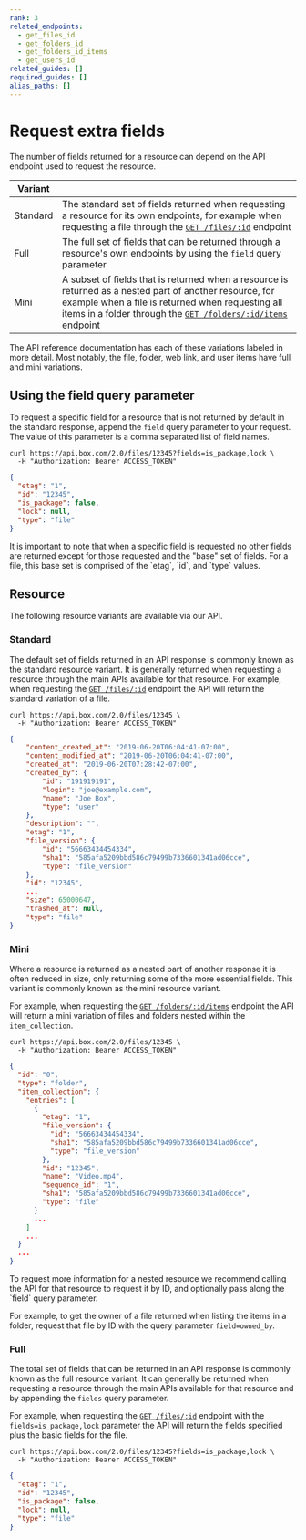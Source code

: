 ```yaml
---
rank: 3
related_endpoints:
  - get_files_id
  - get_folders_id
  - get_folders_id_items
  - get_users_id
related_guides: []
required_guides: []
alias_paths: []
---
```


# Request extra fields

The number of fields returned for a resource can depend on the API endpoint used
to request the resource.

<!-- markdownlint-disable line-length -->

| Variant  |                                                                                                                                                                                                                                                                  |
| -------- | ---------------------------------------------------------------------------------------------------------------------------------------------------------------------------------------------------------------------------------------------------------------- |
| Standard | The standard set of fields returned when requesting a resource for its own endpoints, for example when requesting a file through the [`GET /files/:id`](endpoint://get_files_id) endpoint                                                                        |
| Full     | The full set of fields that can be returned through a resource's own endpoints by using the `field` query parameter                                                                                                                                              |
| Mini     | A subset of fields that is returned when a resource is returned as a nested part of another resource, for example when a file is returned when requesting all items in a folder through the [`GET /folders/:id/items`](endpoint://get_folders_id_items) endpoint |

<!-- markdownlint-enable line-length -->

The API reference documentation has each of these variations labeled in more
detail. Most notably, the file, folder, web link, and user items have full and
mini variations.

## Using the field query parameter

To request a specific field for a resource that is not returned by default in
the standard response, append the `field` query parameter to your request. The
value of this parameter is a comma separated list of field names.

```curl
curl https://api.box.com/2.0/files/12345?fields=is_package,lock \
  -H "Authorization: Bearer ACCESS_TOKEN"
```

```json
{
  "etag": "1",
  "id": "12345",
  "is_package": false,
  "lock": null,
  "type": "file"
}
```

<Message type="notice">
  It is important to note that when a specific field is requested no other
  fields are returned except for those requested and the "base" set of fields.
  For a file, this base set is comprised of the `etag`, `id`, and `type` values.
</Message>

## Resource

The following resource variants are available via our API.

### Standard

The default set of fields returned in an API response is commonly known as the
standard resource variant. It is generally returned when requesting a resource
through the main APIs available for that resource. For example, when requesting
the [`GET /files/:id`](endpoint://get_files_id) endpoint the API will return
the standard variation of a file.

```curl
curl https://api.box.com/2.0/files/12345 \
  -H "Authorization: Bearer ACCESS_TOKEN"
```

```json
{
    "content_created_at": "2019-06-20T06:04:41-07:00",
    "content_modified_at": "2019-06-20T06:04:41-07:00",
    "created_at": "2019-06-20T07:28:42-07:00",
    "created_by": {
        "id": "191919191",
        "login": "joe@example.com",
        "name": "Joe Box",
        "type": "user"
    },
    "description": "",
    "etag": "1",
    "file_version": {
        "id": "56663434454334",
        "sha1": "585afa5209bbd586c79499b7336601341ad06cce",
        "type": "file_version"
    },
    "id": "12345",
    ...
    "size": 65000647,
    "trashed_at": null,
    "type": "file"
}
```

### Mini

Where a resource is returned as a nested part of another response it is often
reduced in size, only returning some of the more essential fields. This variant
is commonly known as the mini resource variant.

For example, when requesting the
[`GET /folders/:id/items`](endpoint://get_folders_id_items) endpoint the API
will return a mini variation of files and folders nested within the `item_collection`.

```curl
curl https://api.box.com/2.0/files/12345 \
  -H "Authorization: Bearer ACCESS_TOKEN"
```

```json
{
  "id": "0",
  "type": "folder",
  "item_collection": {
    "entries": [
      {
        "etag": "1",
        "file_version": {
          "id": "56663434454334",
          "sha1": "585afa5209bbd586c79499b7336601341ad06cce",
          "type": "file_version"
        },
        "id": "12345",
        "name": "Video.mp4",
        "sequence_id": "1",
        "sha1": "585afa5209bbd586c79499b7336601341ad06cce",
        "type": "file"
      }
      ...
    ]
    ...
  }
  ...
}
```

<Message type='notice'>
  To request more information for a nested resource we recommend calling the
  API for that resource to request it by ID, and optionally pass along the
  `field` query parameter.

  For example, to get the owner of a file returned when listing the items in a
  folder, request that file by ID with the query parameter `field=owned_by`.
</Message>

### Full

The total set of fields that can be returned in an API response is commonly known
as the full resource variant. It can generally be returned when requesting a resource
through the main APIs available for that resource and by appending the `fields`
query parameter.

For example, when requesting the [`GET /files/:id`](endpoint://get_files_id)
endpoint with the `fields=is_package,lock` parameter the API will return the fields
specified plus the basic fields for the file.

```curl
curl https://api.box.com/2.0/files/12345?fields=is_package,lock \
  -H "Authorization: Bearer ACCESS_TOKEN"
```

```json
{
  "etag": "1",
  "id": "12345",
  "is_package": false,
  "lock": null,
  "type": "file"
}
```
